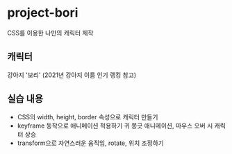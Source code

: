 # project-bori
CSS를 이용한 나만의 캐릭터 제작


## 캐릭터
강아지 '보리' (2021년 강아지 이름 인기 랭킹 참고)


## 실습 내용
- CSS의 width, height, border 속성으로 캐릭터 만들기
- keyframe 동작으로 애니메이션 적용하기
  귀 쫑긋 애니메이션, 마우스 오버 시 캐릭터 상승
- transform으로 자연스러운 움직임, rotate, 위치 조정하기
